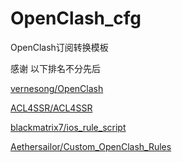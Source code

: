 # OpenClash_cfg

OpenClash订阅转换模板

感谢
以下排名不分先后

[vernesong/OpenClash](https://github.com/vernesong/OpenClash)

[ACL4SSR/ACL4SSR](https://github.com/ACL4SSR/ACL4SSR)

[blackmatrix7/ios_rule_script](https://github.com/blackmatrix7/ios_rule_script)

[Aethersailor/Custom_OpenClash_Rules](https://github.com/Aethersailor/Custom_OpenClash_Rules)
